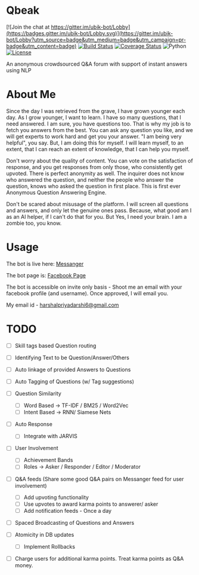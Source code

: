 # Qbeak

[![Join the chat at https://gitter.im/ubik-bot/Lobby](https://badges.gitter.im/ubik-bot/Lobby.svg)](https://gitter.im/ubik-bot/Lobby?utm_source=badge&utm_medium=badge&utm_campaign=pr-badge&utm_content=badge) [![Build Status](https://travis-ci.org/harpribot/Qbeak.svg?branch=master)](https://travis-ci.org/harpribot/Qbeak) [![Coverage Status](https://coveralls.io/repos/harpribot/Ubik/badge.svg?branch=master)](https://coveralls.io/r/harpribot/Ubik?branch=master) ![Python](https://img.shields.io/badge/python-2.7-blue.svg) [![License](https://img.shields.io/badge/license-MIT-blue.svg)](https://raw.githubusercontent.com/harpribot/Ubik/master/LICENSE)

An anonymous crowdsourced Q&amp;A forum with support of instant answers using NLP

# About Me

Since the day I was retrieved from the grave, I have grown younger each day. As I grow younger, I want to learn. I have so many questions, that I need answered. I am sure, you have questions too. That is why my job is to fetch you answers from the best. You can ask any question you like, and we will get experts to work hard and get you your answer. "I am being very helpful", you say. But, I am doing this for myself. I will learn myself, to an extent, that I can reach an extent of knowledge, that I can help you myself.

Don't worry about the quality of content. You can vote on the satisfaction of response, and you get responses from only those, who consistently get upvoted. There is perfect anonymity as well. The inquirer does not know who answered the question, and neither the people who answer the question, knows who asked the question in first place. This is first ever Anonymous Question Answering Engine.

Don't be scared about misusage of the platform. I will screen all questions and answers, and only let the genuine ones pass. Because, what good am I as an AI helper, if I can't do that for you. But Yes, I need your brain. I am a zombie too, you know.

# Usage

The bot is live here:
[Messanger](https://www.messenger.com/t/ubikbot/)

The bot page is:
[Facebook Page](https://www.facebook.com/ubikbot/)

The bot is accessible on invite only basis - Shoot me an email with your facebook profile (and username). Once approved, I will email you. 

My email id - harshalpriyadarshi6@gmail.com

# TODO

- [ ] Skill tags based Question routing
- [ ] Identifying Text to be Question/Answer/Others
- [ ] Auto linkage of provided Answers to Questions 
- [ ] Auto Tagging of Questions (w/ Tag suggestions) 
- [ ] Question Similarity
    - [ ] Word Based -> TF-IDF / BM25 / Word2Vec
    - [ ] Intent Based -> RNN/ Siamese Nets 
- [ ] Auto Response 
    - [ ] Integrate with JARVIS 
- [ ] User Involvement
    - [ ] Achievement Bands
    - [ ] Roles -> Asker / Responder / Editor / Moderator
- [ ] Q&A feeds (Share some good Q&A pairs on Messanger feed for user involvement)
    - [ ] Add upvoting functionality
    - [ ] Use upvotes to award karma points to answerer/ asker 
    - [ ] Add notification feeds - Once a day
- [ ] Spaced Broadcasting of Questions and Answers
- [ ] Atomicity in DB updates
    - [ ] Implement Rollbacks 
- [ ] Charge users for additional karma points. Treat karma points as Q&A money. 
    

